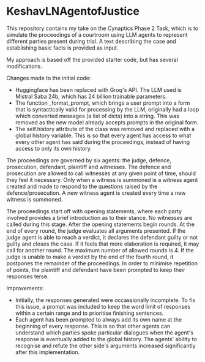 # KeshavLNAgentofJustice

This repository contains my take on the Cynaptics Phase 2 Task, which is to simulate the proceedings of a courtroom using LLM agents to represent different parties present during trial. A text describing the case and establishing basic facts is provided as input.

My approach is based off the provided starter code, but has several modifications. 

Changes made to the initial code:

-  Huggingface has been replaced with Groq's API. The LLM used is Mistral Saba 24b, which has 24 billion trainable parameters.
-  The function _format_prompt, which brings a user prompt into a form that is syntactically valid for processing by the LLM, originally had a loop which converted messages (a list of dicts) into a string. This was removed as the new model already accepts prompts in the original form.
- The self.history attribute of the class was removed and replaced with a global history variable. This is so that every agent has access to what every other agent has said during the proceedings, instead of having access to only its own history.

The proceedings are governed by six agents: the judge, defence, prosecution, defendant, plaintiff and witnesses. The defence and prosecution are allowed to call witnesses at any given point of time, should they feel it necessary. Only when a witness is summoned is a witness agent created and made to respond to the questions raised by the defence/prosecution. A new witness agent is created every time a new witness is summoned.

The proceedings start off with opening statements, where each party involved provides a brief introduction as to their stance. No witnesses are called during this stage. After the opening statements begin rounds. At the end of every round, the judge evaluates all arguments presented. If the judge agent is able to reach a verdict, it declares the defendant guilty or not guilty and closes the case. If it feels that more elaboration is required, it may call for another round. The maximum number of allowed rounds is 4. If the judge is unable to make a verdict by the end of the fourth round, it postpones the remainder of the proceedings. In order to minimise repetition of points, the plaintiff and defendant have been prompted to keep their responses terse.

Improvements:
- Initially, the responses generated were occassionally incomplete. To fix this issue, a prompt was included to keep the word limit of responses within a certain range and to prioritise finishing sentences.
- Each agent has been prompted to always add its own name at the beginning of every response. This is so that other agents can understand which parties spoke particular dialogues when the agent's response is eventually added to the global history. The agents' ability to recognise and refute the other side's arguments increased significantly after this implementation.
